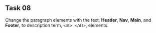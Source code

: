## Task 08
Change the paragraph elements with the text, **Header**, **Nav**, **Main**, and **Footer**, to description term, `<dt> </dt>`, elements.


